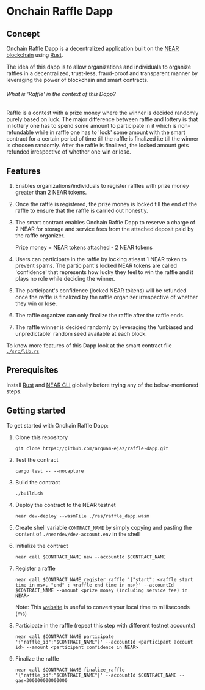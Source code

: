 # Onchain Raffle Dapp

## Concept

Onchain Raffle Dapp is a decentralized application built on the [NEAR blockchain](https://near.org/) using [Rust](https://www.rust-lang.org/).

The idea of this dapp is to allow organizations and individuals to organize raffles in a decentralized, trust-less, fraud-proof and transparent manner by leveraging the power of blockchain and smart contracts.

###### What is 'Raffle' in the context of this Dapp?

Raffle is a contest with a prize money where the winner is decided randomly purely based on luck.
The major difference between raffle and lottery is that in lottery one has to spend some amount to participate in it which is non-refundable while in raffle one has to 'lock' some amount with the smart contract for a certain period of time till the raffle is finalized i.e till the winner is choosen randomly. After the raffle is finalized, the locked amount gets refunded irrespective of whether one win or lose.


## Features

1. Enables organizations/individuals to register raffles with prize money greater than 2 NEAR tokens.

2. Once the raffle is registered, the prize money is locked till the end of the raffle to ensure that the raffle is carried out honestly.

3. The smart contract enables Onchain Raffle Dapp to reserve a charge of 2 NEAR for storage and service fees from the attached deposit paid by the raffle organizer.
   
   Prize money = NEAR tokens attached - 2 NEAR tokens

4. Users can participate in the raffle by locking atleast 1 NEAR token to prevent spams. The participant's locked NEAR tokens are called 'confidence' that represents how lucky they feel to win the raffle and it plays no role while deciding the winner.

5. The participant's confidence (locked NEAR tokens) will be refunded once the raffle is finalized by the raffle organizer irrespective of whether they win or lose.

6. The raffle organizer can only finalize the raffle after the raffle ends.

7. The raffle winner is decided randomly by leveraging the 'unbiased and unpredictable' random seed available at each block.

To know more features of this Dapp look at the smart contract file [`./src/lib.rs`](https://github.com/arquam-ejaz/raffle-dapp/blob/master/src/lib.rs)


## Prerequisites

Install [Rust](https://rustup.rs/) and [NEAR CLI](https://docs.near.org/docs/tools/near-cli#setup) globally before trying any of the below-mentioned steps.


## Getting started

To get started with Onchain Raffle Dapp:

1. Clone this repository

    `git clone https://github.com/arquam-ejaz/raffle-dapp.git`

2. Test the contract 

    `cargo test -- --nocapture`

3. Build the contract
        
    `./build.sh`

4. Deploy the contract to the NEAR testnet

    `near dev-deploy --wasmFile ./res/raffle_dapp.wasm`

5. Create shell variable `CONTRACT_NAME` by simply copying and pasting the content of `./neardev/dev-account.env` in the shell

7. Initialize the contract

    `near call $CONTRACT_NAME new --accountId $CONTRACT_NAME`

8. Register a raffle

    `near call $CONTRACT_NAME register_raffle '{"start": <raffle start time in ms>, "end" : <raffle end time in ms>}' --accountId $CONTRACT_NAME --amount <prize money (including service fee) in NEAR>`

    Note: This [website](https://currentmillis.com/) is useful to convert your local time to milliseconds (ms)

9. Participate in the raffle (repeat this step with different testnet accounts)

    `near call $CONTRACT_NAME participate '{"raffle_id":"$CONTRACT_NAME"}' --accountId <participant account id> --amount <participant confidence in NEAR>`

10. Finalize the raffle

    `near call $CONTRACT_NAME finalize_raffle '{"raffle_id":"$CONTRACT_NAME"}' --accountId $CONTRACT_NAME --gas=300000000000000`